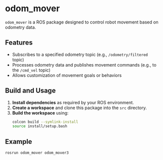 # odom_mover

`odom_mover` is a ROS package designed to control robot movement based on odometry data.

## Features

- Subscribes to a specified odometry topic (e.g., `/odometry/filtered` topic)
- Processes odometry data and publishes movement commands (e.g., to the `/cmd_vel` topic)
- Allows customization of movement goals or behaviors

## Build and Usage

1. **Install dependencies** as required by your ROS environment.
2. **Create a workspace** and clone this package into the `src` directory.
3. **Build the workspace** using:
    ```bash
    colcon build --symlink-install
    source install/setup.bash
    ```
## Example

```bash
rosrun odom_mover odom_mover3
```